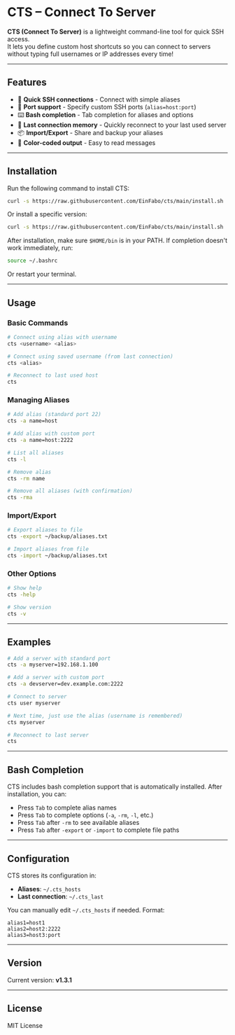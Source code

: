 # CTS – Connect To Server

**CTS (Connect To Server)** is a lightweight command-line tool for quick SSH access.  
It lets you define custom host shortcuts so you can connect to servers without typing full usernames or IP addresses every time!

---

## Features

- 🚀 **Quick SSH connections** - Connect with simple aliases
- 🔌 **Port support** - Specify custom SSH ports (`alias=host:port`)
- ⌨️ **Bash completion** - Tab completion for aliases and options
- 💾 **Last connection memory** - Quickly reconnect to your last used server
- 📦 **Import/Export** - Share and backup your aliases
- 🎨 **Color-coded output** - Easy to read messages

---

## Installation

Run the following command to install CTS:

```bash
curl -s https://raw.githubusercontent.com/EinFabo/cts/main/install.sh | bash
```

Or install a specific version:

```bash
curl -s https://raw.githubusercontent.com/EinFabo/cts/main/install.sh | bash -s v1.3.1
```

After installation, make sure `$HOME/bin` is in your PATH. If completion doesn't work immediately, run:
```bash
source ~/.bashrc
```
Or restart your terminal.

---

## Usage

### Basic Commands

```bash
# Connect using alias with username
cts <username> <alias>

# Connect using saved username (from last connection)
cts <alias>

# Reconnect to last used host
cts
```

### Managing Aliases

```bash
# Add alias (standard port 22)
cts -a name=host

# Add alias with custom port
cts -a name=host:2222

# List all aliases
cts -l

# Remove alias
cts -rm name

# Remove all aliases (with confirmation)
cts -rma
```

### Import/Export

```bash
# Export aliases to file
cts -export ~/backup/aliases.txt

# Import aliases from file
cts -import ~/backup/aliases.txt
```

### Other Options

```bash
# Show help
cts -help

# Show version
cts -v
```

---

## Examples

```bash
# Add a server with standard port
cts -a myserver=192.168.1.100

# Add a server with custom port
cts -a devserver=dev.example.com:2222

# Connect to server
cts user myserver

# Next time, just use the alias (username is remembered)
cts myserver

# Reconnect to last server
cts
```

---

## Bash Completion

CTS includes bash completion support that is automatically installed. After installation, you can:

- Press `Tab` to complete alias names
- Press `Tab` to complete options (`-a`, `-rm`, `-l`, etc.)
- Press `Tab` after `-rm` to see available aliases
- Press `Tab` after `-export` or `-import` to complete file paths

---

## Configuration

CTS stores its configuration in:
- **Aliases**: `~/.cts_hosts`
- **Last connection**: `~/.cts_last`

You can manually edit `~/.cts_hosts` if needed. Format:
```
alias1=host1
alias2=host2:2222
alias3=host3:port
```

---

## Version

Current version: **v1.3.1**

---

## License

MIT License
